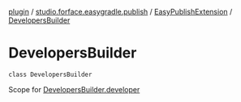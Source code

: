 [plugin](../../index.md) / [studio.forface.easygradle.publish](../index.md) / [EasyPublishExtension](index.md) / [DevelopersBuilder](./-developers-builder.md)

# DevelopersBuilder

`class DevelopersBuilder`

Scope for [DevelopersBuilder.developer](developer.md)


